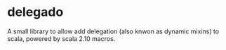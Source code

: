 delegado
======

A small library to allow add delegation (also knwon as dynamic mixins) to scala, powered by scala 2.10 macros.